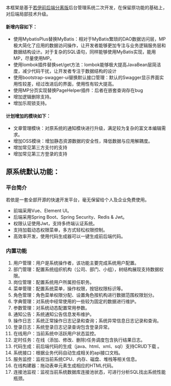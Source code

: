 本框架是基于[若伊前后端分离版](https://gitee.com/y_project/RuoYi-Vue)后台管理系统二次开发，在保留原功能的基础上，对后端局部技术升级。

#### 新增内容如下：

- 使用MybatisPlus替换MyBatis：相对于MyBatis繁琐的DAO数据访问层，MP极大简化了应用的数据访问操作，让开发者能够更加专注与业务逻辑服务层和数据结构设计。对于复杂的SQL语句，同样能够使用MyBatis实现，能用MP，尽量使用MP。
- 使用lombok插件替换set/get方法：lombok能够极大提高JavaBean层简洁度，减少代码干扰，让开发者专注于数据结构的设计
- 使用bootstrap-swagger-ui替换默认接口管理：默认的Swagger显示界面实用性较差，经过改进后的界面，使用性有较大提高。
- 使用MP分页实现替换PageHelper插件：后者在嵌套查询存在bug
- 增加逻辑删除支持。
- 增加乐观锁支持。

#### 计划增加的模块如下：

- 文章管理模块：对原系统的通知模块进行升级，满足较为复杂的富文本编辑需求。
- 增加OSS模块：增加静态资源数据的安全性，降低数据与应用解耦度。
- 增加常见第三方支付的支持
- 增加常见第三方登录的支持



## 原系统默认功能：

### 平台简介

若依是一套全部开源的快速开发平台，毫无保留给个人及企业免费使用。

* 前端采用Vue、Element UI。
* 后端采用Spring Boot、Spring Security、Redis & Jwt。
* 权限认证使用Jwt，支持多终端认证系统。
* 支持加载动态权限菜单，多方式轻松权限控制。
* 高效率开发，使用代码生成器可以一键生成前后端代码。

### 内置功能

1.  用户管理：用户是系统操作者，该功能主要完成系统用户配置。
2.  部门管理：配置系统组织机构（公司、部门、小组），树结构展现支持数据权限。
3.  岗位管理：配置系统用户所属担任职务。
4.  菜单管理：配置系统菜单，操作权限，按钮权限标识等。
5.  角色管理：角色菜单权限分配、设置角色按机构进行数据范围权限划分。
6.  字典管理：对系统中经常使用的一些较为固定的数据进行维护。
7.  参数管理：对系统动态配置常用参数。
8.  通知公告：系统通知公告信息发布维护。
9.  操作日志：系统正常操作日志记录和查询；系统异常信息日志记录和查询。
10. 登录日志：系统登录日志记录查询包含登录异常。
11. 在线用户：当前系统中活跃用户状态监控。
12. 定时任务：在线（添加、修改、删除)任务调度包含执行结果日志。
13. 代码生成：前后端代码的生成（java、html、xml、sql）支持CRUD下载 。
14. 系统接口：根据业务代码自动生成相关的api接口文档。
15. 服务监控：监视当前系统CPU、内存、磁盘、堆栈等相关信息。
16. 在线构建器：拖动表单元素生成相应的HTML代码。
17. 连接池监视：监视当前系统数据库连接池状态，可进行分析SQL找出系统性能瓶颈。
